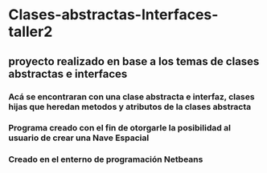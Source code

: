# Clases-abstractas-Interfaces-taller2

## proyecto realizado en base a los temas de clases abstractas e interfaces

### Acá se encontraran con una clase abstracta e interfaz, clases hijas que heredan metodos y atributos de la clases abstracta

### Programa creado con el fin de otorgarle la posibilidad al usuario de crear una Nave Espacial

### Creado en el enterno de programación Netbeans
